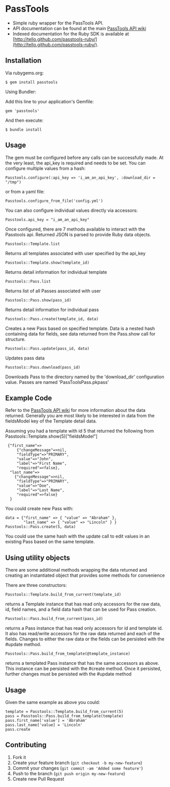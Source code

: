 # PassTools

* Simple ruby wrapper for the PassTools API. 
* API documentation can be found at the main [PassTools API wiki](https://github.com/tello/passtools-api/wiki/Methods)
* Indexed documentation for the Ruby SDK is available at [http://tello.github.com/passtools-ruby/](http://tello.github.com/passtools-ruby/).


## Installation

Via rubygems.org:

`$ gem install passtools`


Using Bundler:

Add this line to your application's Gemfile:

`gem 'passtools'`

And then execute:

`$ bundle install`

## Usage

The gem must be configured before any calls can be successfully made. At the very least, the api_key is required and needs to be set. You can configure multiple values from a hash:

`Passtools.configure(:api_key => 'i_am_an_api_key', :download_dir =
"/tmp")`

or from a yaml file:

`Passtools.configure_from_file('config.yml')`

You can also configure individual values directly via accessors:

`Passtools.api_key = "i_am_an_api_key"`

Once configured, there are 7 methods available to interact with the Passtools api. Returned JSON is parsed to provide Ruby data objects. 

`Passtools::Template.list`

Returns all templates associated with user specified by the api_key

`Passtools::Template.show(template_id)`

Returns detail information for individual template

`Passtools::Pass.list`

Returns list of all Passes associated with user

`Passtools::Pass.show(pass_id)`

Returns detail information for individual pass

`Passtools::Pass.create(template_id, data)`

Creates a new Pass based on specified template. Data is a nested hash containing data for
fields, see data returned from the Pass.show call for structure. 

`Passtools::Pass.update(pass_id, data)`

Updates pass data

`Passtools::Pass.download(pass_id)`

Downloads Pass to the directory named by the 'download_dir'
configuration value.  Passes are named 'PassToolsPass.pkpass'

## Example Code

Refer to the [PassTools API wiki](https://github.com/tello/passtools-api/wiki/Methods) for more information about the data returned. Generally you are most likely to be interested in data from the fieldsModel key of the Template detail data.   

Assuming you had a template with id 5 that returned the following from
Passtools::Template.show(5)["fieldsModel"]

```
 {"first_name"=>
     {"changeMessage"=>nil,
     "fieldType"=>"PRIMARY",
     "value"=>"John",
     "label"=>"First Name",
     "required"=>false},
  "last_name"=>
    {"changeMessage"=>nil,
     "fieldType"=>"PRIMARY",
     "value"=>"Doe",
     "label"=>"Last Name",
     "required"=>false}
  }
```

You could create new Pass with:

```
data = {"first_name" => { "value" => "Abraham" }, 
        "last_name" => { "value" => "Lincoln" } }
Passtools::Pass.create(5, data)
```

You could use the same hash with the update call to edit values in an
existing Pass based on the same template.  

## Using utility objects

There are some additional methods wrapping the data returned and
creating an instantiated object that provides some methods for
convenience

There are three constructors:

`Passtools::Template.build_from_current(template_id)`

returns a Template instance that has read only accessors for the raw
data, id, field names, and a field data hash that can be used for Pass 
creation.

`Passtools::Pass.build_from_current(pass_id)`

returns a Pass instance that has read only accessors for id and
template id. It also has read/write accessors for the raw data
returned and each of the fields.  Changes to either the raw data or the
fields can be persisted with the #update method. 

`Passtools::Pass.build_from_template(@template_instance)`

returns a templated Pass instance that has the same accessors as above.
This instance can be persisted with the #create method. Once it
persisted, further changes must be persisted with the #update method

## Usage 

Given the same example as above you could:

```
template = Passtools::Template.build_from_current(5)
pass = Passtools::Pass.build_from_template(template)
pass.first_name['value'] = 'Abraham'
pass.last_name['value] = 'Lincoln'
pass.create
```

## Contributing

1. Fork it
2. Create your feature branch (`git checkout -b my-new-feature`)
3. Commit your changes (`git commit -am 'Added some feature'`)
4. Push to the branch (`git push origin my-new-feature`)
5. Create new Pull Request
